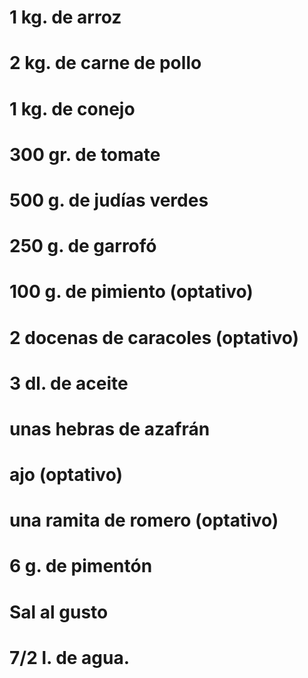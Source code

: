 # 1 kg. de arroz
# 2 kg. de carne de pollo
# 1 kg. de conejo
# 300 gr. de tomate
# 500 g. de judías verdes
# 250 g. de garrofó
# 100 g. de pimiento (optativo)
# 2 docenas de caracoles (optativo)
# 3 dl. de aceite
# unas hebras de azafrán
# ajo (optativo)
# una ramita de romero (optativo)
# 6 g. de pimentón
# Sal al gusto
# 7/2 l. de agua.
